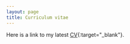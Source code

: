 ```yaml
---
layout: page
title: Curriculum vitae
---
```


Here is a link to my latest [CV](https://martynalukaszewicz.github.io/CV_Nov2018.pdf){:target="_blank"}.


